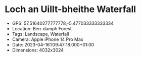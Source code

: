 # Loch an Uillt-bheithe Waterfall

- GPS: 57.51640277777778,-5.477033333333334
- Location: Ben-damph Forest
- Tags: Landscape, Waterfall
- Camera: Apple iPhone 14 Pro Max
- Date: 2023-04-16T09:47:18.000+01:00
- Dimensions: 4032x3024
